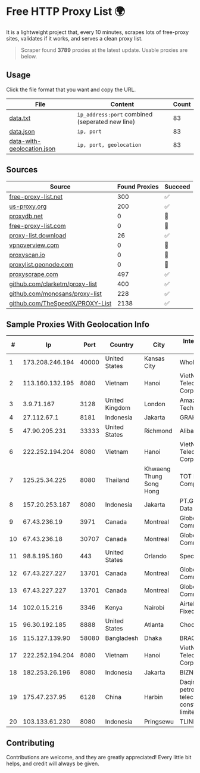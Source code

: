 
# Free HTTP Proxy List 🌍

It is a lightweight project that, every 10 minutes, scrapes lots of free-proxy sites, validates if it works, and serves a clean proxy list.


> Scraper found **3789** proxies at the latest update. Usable proxies are below.

## Usage

Click the file format that you want and copy the URL.


|File|Content|Count|
|----|-------|-----|
|[data.txt](https://raw.githubusercontent.com/themiralay/Proxy-List-World/master/data.txt)|`ip_address:port` combined (seperated new line)|83|
|[data.json](https://raw.githubusercontent.com/themiralay/Proxy-List-World/master/data.json)|`ip, port`|83|
|[data-with-geolocation.json](https://raw.githubusercontent.com/themiralay/Proxy-List-World/master/data-with-geolocation.json)|`ip, port, geolocation`|83|

## Sources

|Source|Found Proxies|Succeed|
|------|-------------|-------|
|[free-proxy-list.net](https://free-proxy-list.net)|300|✅|
|[us-proxy.org](https://www.us-proxy.org)|200|✅|
|[proxydb.net](http://proxydb.net)|0|🚫|
|[free-proxy-list.com](https://free-proxy-list.com/?page=&port=&type%5B%5D=http&type%5B%5D=https&up_time=0&search=Search)|0|🚫|
|[proxy-list.download](https://www.proxy-list.download/HTTP)|26|✅|
|[vpnoverview.com](https://vpnoverview.com/privacy/anonymous-browsing/free-proxy-servers)|0|🚫|
|[proxyscan.io](https://www.proxyscan.io)|0|🚫|
|[proxylist.geonode.com](https://proxylist.geonode.com/api/proxy-list?limit=300&page=1&sort_by=lastChecked&sort_type=desc&protocols=http,https)|0|🚫|
|[proxyscrape.com](https://api.proxyscrape.com/v2/?request=displayproxies&protocol=http&timeout=10000&country=all&ssl=all&anonymity=all)|497|✅|
|[github.com/clarketm/proxy-list](https://raw.githubusercontent.com/clarketm/proxy-list/master/proxy-list-raw.txt)|400|✅|
|[github.com/monosans/proxy-list](https://raw.githubusercontent.com/monosans/proxy-list/main/proxies/http.txt)|228|✅|
|[github.com/TheSpeedX/PROXY-List](https://raw.githubusercontent.com/TheSpeedX/PROXY-List/master/http.txt)|2138|✅|


## Sample Proxies With Geolocation Info

|#|Ip|Port|Country|City|Internet Service Provider|
|-|--|----|-------|----|-------------------------|
|1|173.208.246.194|40000|United States|Kansas City|WholeSale Internet|
|2|113.160.132.195|8080|Vietnam|Hanoi|VietNam Post and Telecom Corporation|
|3|3.9.71.167|3128|United Kingdom|London|Amazon Technologies Inc.|
|4|27.112.67.1|8181|Indonesia|Jakarta|GRAHANET|
|5|47.90.205.231|33333|United States|Richmond|Alibaba.com LLC|
|6|222.252.194.204|8080|Vietnam|Hanoi|VietNam Post and Telecom Corporation|
|7|125.25.34.225|8080|Thailand|Khwaeng Thung Song Hong|TOT Public Company Limited|
|8|157.20.253.187|8080|Indonesia|Jakarta|PT.Global Media Data Prima|
|9|67.43.236.19|3971|Canada|Montreal|GloboTech Communications|
|10|67.43.236.18|30707|Canada|Montreal|GloboTech Communications|
|11|98.8.195.160|443|United States|Orlando|Spectrum|
|12|67.43.227.227|13701|Canada|Montreal|GloboTech Communications|
|13|67.43.227.227|13701|Canada|Montreal|GloboTech Communications|
|14|102.0.15.216|3346|Kenya|Nairobi|Airtel KE Mobile & Fixed Internet|
|15|96.30.192.185|8888|United States|Atlanta|Choopa|
|16|115.127.139.90|58080|Bangladesh|Dhaka|BRACNet Limited|
|17|222.252.194.204|8080|Vietnam|Hanoi|VietNam Post and Telecom Corporation|
|18|182.253.26.196|8080|Indonesia|Jakarta|BIZNET|
|19|175.47.237.95|6128|China|Harbin|Daqing zhongji petroleum telecommunication construction limited cpmpany|
|20|103.133.61.230|8080|Indonesia|Pringsewu|TLINK|



## Contributing

Contributions are welcome, and they are greatly appreciated! Every
little bit helps, and credit will always be given.

